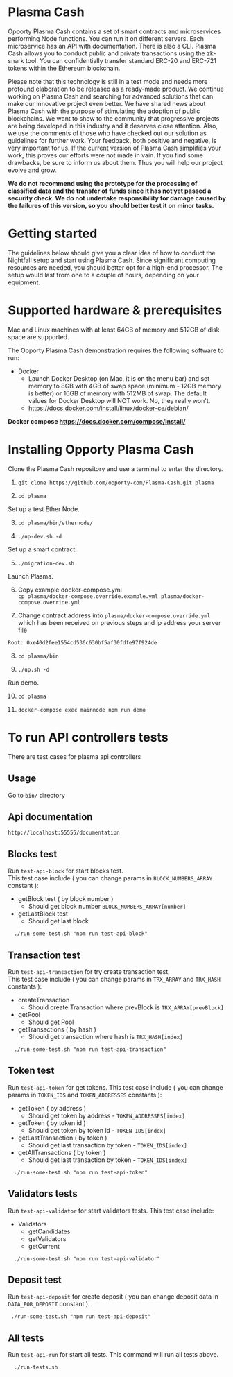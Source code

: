 # Plasma Cash

Opporty Plasma Cash contains a set of smart contracts and microservices performing Node functions. You can run it on different servers. Each microservice has an API with documentation. There is also a CLI. Plasma Cash allows you to conduct public and private transactions using the zk-snark tool. You can confidentially transfer standard ERC-20 and ERC-721 tokens within the Ethereum blockchain.

Please note that this technology is still in a test mode and needs more profound elaboration to be released as a ready-made product. We continue working on Plasma Cash and searching for advanced solutions that can make our innovative project even better.
We have shared news about Plasma Cash with the purpose of stimulating the adoption of public blockchains. We want to show to the community that progressive projects are being developed in this industry and it deserves close attention. 
Also, we use the comments of those who have checked out our solution as guidelines for further work. Your feedback, both positive and negative, is very important for us. If the current version of Plasma Cash simplifies your work, this proves our efforts were not made in vain. If you find some drawbacks, be sure to inform us about them. Thus you will help our project evolve and grow. 

**We do not recommend using the prototype for the processing of classified data and the transfer of funds since it has not yet passed a security check. We do not undertake responsibility for damage caused by the failures of this version, so you should better test it on minor tasks.**

# Getting started

The guidelines below should give you a clear idea of how to conduct the Nightfall setup and start using Plasma Cash. Since significant computing resources are needed, you should better opt for a high-end processor. The setup would last from one to a couple of hours, depending on your equipment. 

# Supported hardware & prerequisites

Mac and Linux machines with at least 64GB of memory and 512GB of disk space are supported.

The Opporty Plasma Cash demonstration requires the following software to run:
- Docker
  - Launch Docker Desktop (on Mac, it is on the menu bar) and set memory to 8GB with 4GB of swap space (minimum - 12GB memory is better) or 16GB of memory with 512MB of swap. The default values for Docker Desktop will NOT work. No, they really won't.
  - https://docs.docker.com/install/linux/docker-ce/debian/

**Docker compose https://docs.docker.com/compose/install/**
 
# Installing Opporty Plasma Cash

Clone the Plasma Cash repository and use a terminal to enter the directory.
1. `git clone https://github.com/opporty-com/Plasma-Cash.git plasma`

2. `cd plasma`


Set up a test Ether Node. 

3. `cd plasma/bin/ethernode/`

4. `./up-dev.sh -d`

Set up a smart contract. 

5. `./migration-dev.sh`

Launch Plasma.

6. Copy example docker-compose.yml  
`cp plasma/docker-compose.override.example.yml plasma/docker-compose.override.yml`

7. Change contract address into `plasma/docker-compose.override.yml` which has been received on previous steps and ip address your server file
```
Root: 0xe40d2fee1554cd536c630bf5af30fdfe97f924de
```


8. `cd plasma/bin`

9. `./up.sh -d`

Run demo. 

10. `cd plasma`

11. `docker-compose exec mainnode npm run demo`  

# To run API controllers tests

There are test cases for plasma api controllers


## Usage 

Go to  `bin/` directory

## Api documentation
`http://localhost:55555/documentation`

## Blocks test 
Run `test-api-block` for start blocks test.  
This test case include ( you can change params in `BLOCK_NUMBERS_ARRAY` constant ):
 - getBlock test ( by block number ) 
   - Should get block number `BLOCK_NUMBERS_ARRAY[number]`
 - getLastBlock test 
   - Should get last block
```
  ./run-some-test.sh "npm run test-api-block"
```

## Transaction test 
Run `test-api-transaction` for try create transaction test.  
This test case include ( you can change params in `TRX_ARRAY` and `TRX_HASH` constants ):
 - createTransaction
   - Should create Transaction where prevBlock is `TRX_ARRAY[prevBlock]`
 - getPool
   - Should get Pool
 - getTransactions ( by hash )
   - Should get transaction where hash is `TRX_HASH[index]`
   
```
  ./run-some-test.sh "npm run test-api-transaction"
```

## Token test 
Run `test-api-token` for get tokens.
This test case include ( you can change params in `TOKEN_IDS` and `TOKEN_ADDRESSES` constants ):
 - getToken ( by address )
   - Should get token by address -  `TOKEN_ADDRESSES[index]`
 - getToken ( by token id )
   - Should get token by token id -  `TOKEN_IDS[index]`
 - getLastTransaction ( by token )
    - Should get last transaction by token -  `TOKEN_IDS[index]`
 - getAllTransactions ( by token )
    - Should get last transaction by token -  `TOKEN_IDS[index]`     
```
  ./run-some-test.sh "npm run test-api-token"
```

## Validators tests
Run `test-api-validator` for start validators tests.
This test case include:
 - Validators
   - getCandidates
   - getValidators
   - getCurrent
```
  ./run-some-test.sh "npm run test-api-validator"
```

## Deposit test 
Run `test-api-deposit` for create deposit ( you can change deposit data in `DATA_FOR_DEPOSIT` constant ).  
```
 ./run-some-test.sh "npm run test-api-deposit"
```

## All tests
Run `test-api-run` for start all tests.
This command will run all tests above.  
```
  ./run-tests.sh 
```

